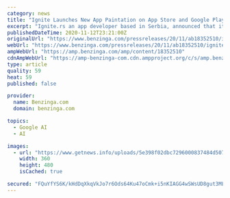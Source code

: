 ```yaml
---
category: news
title: "Ignite Launches New App Paintation on App Store and Google Play"
excerpt: "Ignite.rs an app developer based in Serbia, announced that its newest app, Paintation, would be available for download worldwide on App Store and Google Play. With 350 individual styles based on famous paintings from different time periods,"
publishedDateTime: 2020-11-12T23:21:00Z
originalUrl: "https://www.benzinga.com/pressreleases/20/11/ab18352510/ignite-launches-new-app-paintation-on-app-store-and-google-play"
webUrl: "https://www.benzinga.com/pressreleases/20/11/ab18352510/ignite-launches-new-app-paintation-on-app-store-and-google-play"
ampWebUrl: "https://amp.benzinga.com/amp/content/18352510"
cdnAmpWebUrl: "https://amp-benzinga-com.cdn.ampproject.org/c/s/amp.benzinga.com/amp/content/18352510"
type: article
quality: 59
heat: 59
published: false

provider:
  name: Benzinga.com
  domain: benzinga.com

topics:
  - Google AI
  - AI

images:
  - url: "https://www.getnews.info/uploads/5e398f02dbc7296000837484d5076979.jpg"
    width: 360
    height: 480
    isCached: true

secured: "FQuYfYS6K/kHdDqXkqVkJo7r6Ods64Ku47oCmk+i5nKIAGG4wSWsUD8gut3MLRU4CMJpLXlPlCRvNM4Hf4HrtrwH8LxMjvaCudzgenix6QMC0ZfCJ5zbOBqUAPSoTWoscZ1SPvl75CiMsnMEpVxZf8rb13Zb6amW8+jnpkQac7V5c07aMNXK4MKCVUzgwIUox5OKv4BpjUkYvCZ2vXpxVWNY3rRrTjfSV8i0KcksNmIQZERgxVVp48/8i+q7iC3M99EFwadpacYfM/biZL8rwFia3wJ4UuwFthKVAQCUD6cmnpYwdyKmhbaIlB+JpuGfLT/BhmtQ8WWyFr5tW+bBP4WM7sSN1kAq+3t4REvvKgY=;Q7LAJXVus4rV6DBSTFv1CA=="
---
```


